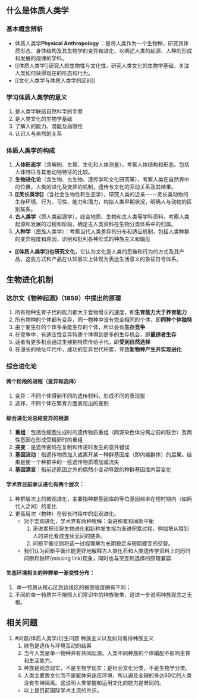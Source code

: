 ## 什么是体质人类学
### 基本概念辨析
- 体质人类学**Physical Anthropology** ：是将人类作为一个生物种，研究其体质形态、身体结构及其生物学的变异和进化，以阐述人类的起源、人种的形成和发展的规律的学科。
- [[体质人类学]]研究人的生物性与文化性，研究人类文化的生物学基础，关注人类如何获得现在的形态和行为。
- [[文化人类学与体质人类学的区别]]
### 学习体质人类学的意义
1. 是人类学联结自然科学的手臂
2. 是人类文化的生物学基础
3. 了解人的能力、潜能及局限性
4. 认识人与自然的关系
### 体质人类学的构成
1. **人体形态学**（含解剖、生理、生化和人体测量），考察人体结构和形态。包括人体特征与其他动物特征的比较。
2. **生物进化论**（含生物、古生物、遗传学和文化研究等），考察人类在自然界中的位置，人类的进化及变异的机制，遗传与文化的互动关系及其结果。
3. **[[灵长类学]]**（含社会生物性和生态学），研究人类的近亲-----灵长类动物的生存环境、行为、习性、能力和潜力，构拟人类早期状况，明确人与动物的区别联系。
4. **古人类学**（即人类起源学），综合地质、生物和古人类等学科资料，考察人类起源和发展的过程和阶段，确定古人类资料在生物分类体系中的归属。
5. **人种学**（民族人类学）：考察当代人类差异的分布和适应机制，包括人类种群的变异程度和原因，识别和批判各种形式的种族主义和偏见
- **[[体质人类学]]也研究文化**，它认为文化是人类的思维和行为的方式及其产品，这些方式和产品在认知层次上体现为表达生活意义的象征符号体系。
## 生物进化机制
### 达尔文《物种起源》（1859）中提出的原理
1. 所有物种生育子代的能力都大于食物增长的速度，即**生育能力大于养育能力**
2. 所有物种的个体都有变异，同一物种中没有完全相同的个体，即**同种个体独特**
3. 由于要生存的个体多余能生存的个体，所以会有**生存竞争**
4. 在竞争中，有适应性变异特质个体得到更多的生存机会，即**最适者生存**
5. 适者有更多机会通过生殖把特质传给子代，即**受到自然选择**
6. 在漫长的地址年代中，成功的变异世代积累，导致**新物种产生并实现进化**
### 综合进化论
#### 两个阶段的进程（变异和选择）
1. 变异：不同个体得到不同的遗传材料，形成不同的表现型
2. 选择，不同个体在繁育方面表现出的差别
#### 综合进化论总结变异的根源
1. **重组**：包括性细胞生成时的遗传物质重组（同源染色体分离之前的联合）及两性基因在形成受精卵时的重组
2. **突变**：是遗传密码在复制和传递时发生的意外错误
3. **基因流动**：指遗传物质加入或离开某一种群基因库（即内婚群体）的后果。结果是使一个种群中的一些遗传物质增加或流失
4. **基因漂变**：指前述原因之外的偶然小变动导致的种群基因库内容变化
#### 学术界目前承认进化有两个层次：
1. 种群层次上的微观进化，主要指种群基因库的等位基因频率在短时期内（如两代人之间）的变化
2. 更高层次（物种）在较长时段中的宏观进化。
	- 对于宏观进化，学术界有两种理解：渐进积累和间断平衡
		1. 渐进累积论将生物进化和新种发生视为渐进积累过程，例如把从猿到人的进化看成连续无间的链条。
		2. 间断平衡论则将这一过程理解为长期稳定与短期骤变的交替。
	- 我们认为间断平衡论能更好地解释古人类化石和人类遗传学资料上的历时间断和缺环(missing link)现象，同时也与突变和选择的原理兼容.
#### 生态环境相关的种群单一渐变性分布：
1.  单一特质从核心区到边缘区的根部强度确有不同；
2. 不同的单一特质并不按照人们常识中的种族聚类，这进一步说明种族观念之无根。
## 相关问题
1. #问题/体质人类学/衍生问题 种族主义以及如何看待种族主义
	1. 肤色是遗传与环境互动的结果
	2. 当今人类是单一物种并有共同起源。人类不同种族的个体婚配不影响生育和生活能力。
	3. 种族是观念现实，不是生物学现实；是社会文化分类，不是生物学分类。
	4. 人类主要靠文化而不是躯体来适应环境，所以遍及全球的多达60亿的人类没有生殖隔离。这说明人类掌握和运用文化的能力是普同的。
	-  以上是目前国际学术主流的共识。